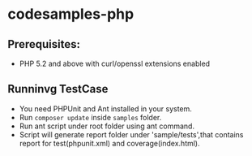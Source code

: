 codesamples-php
===============
Prerequisites:
--------------
* PHP 5.2 and above with curl/openssl extensions enabled
   
Runninvg TestCase
----------------
* You need PHPUnit and Ant installed in your system.
* Run `composer update` inside `samples` folder.
* Run ant script under root folder using ant command.
* Script will generate report folder under 'sample/tests',that contains report for test(phpunit.xml) 
  and coverage(index.html).